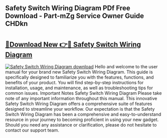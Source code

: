 ## Safety Switch Wiring Diagram PDf Free Download - Part-mZg Service Owner Guide CHDkn

# <h2><a href="http://dfs3nb.blite.top/?on=Safety+Switch+Wiring+Diagram">🔗Download New 👉🔴 Safety Switch Wiring Diagram</a></h2>

[![Safety Switch Wiring Diagram download](https://i.imgur.com/lujVjoI.png)](http://dfs3nb.blite.top/?on=Safety+Switch+Wiring+Diagram)
Hello and welcome to the user manual for your brand new Safety Switch Wiring Diagram. This guide is specifically designed to familiarize you with the features, functions, and benefits of your product. You will find step-by-step instructions for installation, usage, and maintenance, as well as troubleshooting tips for common issues. Important Notes Safety Switch Wiring Diagram Please take note of any important information throughout this manual. This innovative Safety Switch Wiring Diagram offers a comprehensive suite of features designed to streamline your workflow. Our expectation is that the Safety Switch Wiring Diagram has been a comprehensive and easy-to-understand resource in your journey to becoming proficient in using your new gadget. Should you need any assistance or clarification, please do not hesitate to contact our support team.
